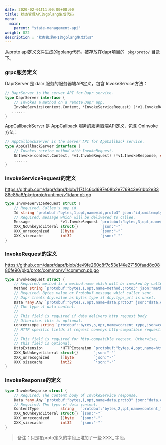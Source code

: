 ```yaml
---
date: 2020-02-01T11:00:00+08:00
title: 状态管理API的golang生成代码
menu:
  main:
    parent: "state-management-api"
weight: 822
description : "状态管理API的golang生成代码"
---
```


从proto api定义文件生成的golang代码，被存放在dapr项目的 ` pkg/proto/` 目录下。

### grpc服务定义

DaprServer 是 dapr 服务的服务器端API定义，包含 InvokeService方法：

```go
// DaprServer is the server API for Dapr service.
type DaprServer interface {
	// Invokes a method on a remote Dapr app.
	InvokeService(context.Context, *InvokeServiceRequest) (*v1.InvokeResponse, error)
   ......
}
```

AppCallbackServer 是 AppCallback 服务的服务器端API定义，包含 OnInvoke 方法：

```go
// AppCallbackServer is the server API for AppCallback service.
type AppCallbackServer interface {
	// Invokes service method with InvokeRequest.
	OnInvoke(context.Context, *v1.InvokeRequest) (*v1.InvokeResponse, error)
	......
}
```

### InvokeServiceRequest的定义

https://github.com/dapr/dapr/blob/11741c6cd697e08b2e776943e61bb2e3388c85a8/pkg/proto/runtime/v1/dapr.pb.go

```go
type InvokeServiceRequest struct {
	// Required. Callee's app id.
	Id string `protobuf:"bytes,1,opt,name=id,proto3" json:"id,omitempty"`
	// Required. message which will be delivered to callee.
	Message              *v1.InvokeRequest `protobuf:"bytes,3,opt,name=message,proto3" json:"message,omitempty"`
	XXX_NoUnkeyedLiteral struct{}          `json:"-"`
	XXX_unrecognized     []byte            `json:"-"`
	XXX_sizecache        int32             `json:"-"`
}
```

### InvokeRequest的定义

https://github.com/dapr/dapr/blob/de49fe260c8f7c53e146e27150faad8c0880fe90/pkg/proto/common/v1/common.pb.go

```go
type InvokeRequest struct {
	// Required. method is a method name which will be invoked by caller.
	Method string `protobuf:"bytes,1,opt,name=method,proto3" json:"method,omitempty"`
	// Required. Bytes value or Protobuf message which caller sent.
	// Dapr treats Any.value as bytes type if Any.type_url is unset.
	Data *any.Any `protobuf:"bytes,2,opt,name=data,proto3" json:"data,omitempty"`
	// The type of data content.
	//
	// This field is required if data delivers http request body
	// Otherwise, this is optional.
	ContentType string `protobuf:"bytes,3,opt,name=content_type,json=contentType,proto3" json:"content_type,omitempty"`
	// HTTP specific fields if request conveys http-compatible request.
	//
	// This field is required for http-compatible request. Otherwise,
	// this field is optional.
	HttpExtension        *HTTPExtension `protobuf:"bytes,4,opt,name=http_extension,json=httpExtension,proto3" json:"http_extension,omitempty"`
	XXX_NoUnkeyedLiteral struct{}       `json:"-"`
	XXX_unrecognized     []byte         `json:"-"`
	XXX_sizecache        int32          `json:"-"`
}
```

### InvokeResponse的定义

```go
type InvokeResponse struct {
	// Required. The content body of InvokeService response.
	Data *any.Any `protobuf:"bytes,1,opt,name=data,proto3" json:"data,omitempty"`
	// Required. The type of data content.
	ContentType          string   `protobuf:"bytes,2,opt,name=content_type,json=contentType,proto3" json:"content_type,omitempty"`
	XXX_NoUnkeyedLiteral struct{} `json:"-"`
	XXX_unrecognized     []byte   `json:"-"`
	XXX_sizecache        int32    `json:"-"`
}
```



> 备注：只是在proto定义的字段上增加了一些 XXX_ 字段。